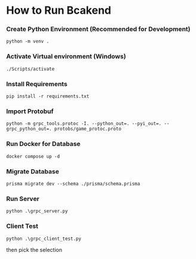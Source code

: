 # How to Run Bcakend

### Create Python Environment (Recommended for Development)
```
python -m venv .
```

### Activate Virtual environment (Windows)
```
./Scripts/activate
```

### Install Requirements
```
pip install -r requirements.txt
```

### Import Protobuf
```
python -m grpc_tools.protoc -I. --python_out=. --pyi_out=. --grpc_python_out=. protobs/game_protoc.proto
```

### Run Docker for Database
```
docker compose up -d
```

### Migrate Database
```
prisma migrate dev --schema ./prisma/schema.prisma
```

### Run Server
```
python .\grpc_server.py
```

### Client Test
```
python .\grpc_client_test.py
```

then pick the selection